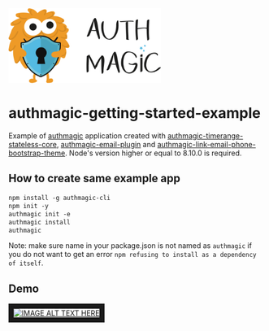 <img src="https://github.com/authmagic/authmagic/blob/master/docs/images/logo.png?raw=true" width="300px"/>

# authmagic-getting-started-example
Example of <a href="https://github.com/authmagic/authmagic">authmagic</a> application created with <a href="https://github.com/authmagic/authmagic-timerange-stateless-core">authmagic-timerange-stateless-core</a>, <a href="https://github.com/authmagic/authmagic-email-plugin">authmagic-email-plugin</a> and <a href="https://github.com/authmagic/authmagic-link-email-phone-bootstrap-theme">authmagic-link-email-phone-bootstrap-theme</a>.
Node's version higher or equal to 8.10.0 is required.

## How to create same example app
```
npm install -g authmagic-cli
npm init -y
authmagic init -e
authmagic install
authmagic
```
Note: make sure name in your package.json is not named as `authmagic` if you do not want to get an error `npm refusing to install as a dependency of itself`.

## Demo
<a href="http://www.youtube.com/watch?feature=player_embedded&v=wkNz6LbGZwg" target="_blank"><img src="http://img.youtube.com/vi/wkNz6LbGZwg/0.jpg" alt="IMAGE ALT TEXT HERE" width="480" height="360" border="10" /></a>
